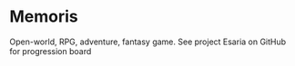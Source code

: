 # Memoris
Open-world, RPG, adventure, fantasy game. See project Esaria on GitHub for progression board
